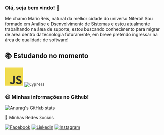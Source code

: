 ### Olá, seja bem vindo! 👋

<!--
**mariioreiis/mariioreiis** is a ✨ _special_ ✨ repository because its `README.md` (this file) appears on your GitHub profile.

Here are some ideas to get you started:

- 🔭 I’m currently working on ...
- 🌱 I’m currently learning ...
- 👯 I’m looking to collaborate on ...
- 🤔 I’m looking for help with ...
- 💬 Ask me about ...
- 📫 How to reach me: ...
- 😄 Pronouns: ...
- ⚡ Fun fact: ...
-->
Me chamo Mario Reis, natural da melhor cidade do universo Niterói! Sou formado em Análise e Dsenvolvimento de Sistemas e estou atualmente trabalhando na área de suporte, estou buscando conhecimento para migrar de área dentro da tecnologia futuramente, em breve pretendo ingressar na área de qualidade de software!


## 📚 Estudando no momento
<div align="left">
<code><img alt="JavaScript" width="58" src="https://raw.githubusercontent.com/github/explore/80688e429a7d4ef2fca1e82350fe8e3517d3494d/topics/javascript/javascript.png" /></code>
<code><img alt="Cypress" width="58" src="https://cdn.jsdelivr.net/npm/simple-icons@3.13.0/icons/cypress.svg" /></div></code>

### 😄 Minhas informações no Github!
![Anurag's GitHub stats](https://github-readme-stats.vercel.app/api?username=mariioreiis&show_icons=true&theme=radical)

💬 Minhas Redes Sociais

[![Facebook](https://img.shields.io/badge/Facebook-E4405F?style=for-the-badge&logo=facebook&logoColor=white)](https://www.facebook.com/mario.reis.92/)
[![Linkedin](https://img.shields.io/badge/Linkedin-E4405F?style=for-the-badge&logo=linkedin&logoColor=blue)](https://www.linkedin.com/in/mario-reis-6273a1104/)
[![Instagram](https://img.shields.io/badge/Instagram-E4405F?style=social&logo=instagram&logoColor=pink)](https://www.instagram.com/mario_rreis/)
